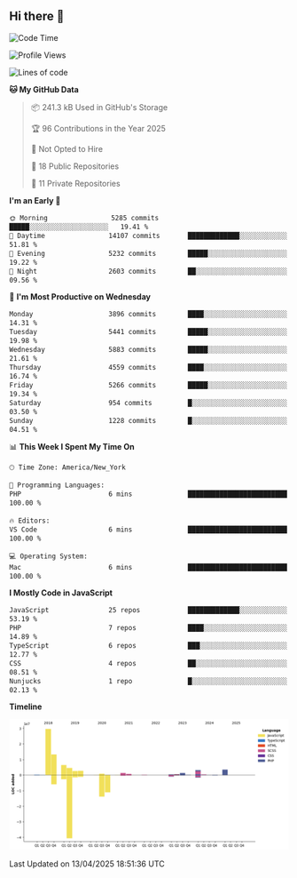 ## Hi there 👋

<!--START_SECTION:waka-->
![Code Time](http://img.shields.io/badge/Code%20Time-349%20hrs%2021%20mins-blue)

![Profile Views](http://img.shields.io/badge/Profile%20Views-0-blue)

![Lines of code](https://img.shields.io/badge/From%20Hello%20World%20I%27ve%20Written-72.0%20million%20lines%20of%20code-blue)

**🐱 My GitHub Data** 

> 📦 241.3 kB Used in GitHub's Storage 
 > 
> 🏆 96 Contributions in the Year 2025
 > 
> 🚫 Not Opted to Hire
 > 
> 📜 18 Public Repositories 
 > 
> 🔑 11 Private Repositories 
 > 
**I'm an Early 🐤** 

```text
🌞 Morning                5285 commits        █████░░░░░░░░░░░░░░░░░░░░   19.41 % 
🌆 Daytime                14107 commits       █████████████░░░░░░░░░░░░   51.81 % 
🌃 Evening                5232 commits        █████░░░░░░░░░░░░░░░░░░░░   19.22 % 
🌙 Night                  2603 commits        ██░░░░░░░░░░░░░░░░░░░░░░░   09.56 % 
```
📅 **I'm Most Productive on Wednesday** 

```text
Monday                   3896 commits        ████░░░░░░░░░░░░░░░░░░░░░   14.31 % 
Tuesday                  5441 commits        █████░░░░░░░░░░░░░░░░░░░░   19.98 % 
Wednesday                5883 commits        █████░░░░░░░░░░░░░░░░░░░░   21.61 % 
Thursday                 4559 commits        ████░░░░░░░░░░░░░░░░░░░░░   16.74 % 
Friday                   5266 commits        █████░░░░░░░░░░░░░░░░░░░░   19.34 % 
Saturday                 954 commits         █░░░░░░░░░░░░░░░░░░░░░░░░   03.50 % 
Sunday                   1228 commits        █░░░░░░░░░░░░░░░░░░░░░░░░   04.51 % 
```


📊 **This Week I Spent My Time On** 

```text
🕑︎ Time Zone: America/New_York

💬 Programming Languages: 
PHP                      6 mins              █████████████████████████   100.00 % 

🔥 Editors: 
VS Code                  6 mins              █████████████████████████   100.00 % 

💻 Operating System: 
Mac                      6 mins              █████████████████████████   100.00 % 
```

**I Mostly Code in JavaScript** 

```text
JavaScript               25 repos            █████████████░░░░░░░░░░░░   53.19 % 
PHP                      7 repos             ████░░░░░░░░░░░░░░░░░░░░░   14.89 % 
TypeScript               6 repos             ███░░░░░░░░░░░░░░░░░░░░░░   12.77 % 
CSS                      4 repos             ██░░░░░░░░░░░░░░░░░░░░░░░   08.51 % 
Nunjucks                 1 repo              █░░░░░░░░░░░░░░░░░░░░░░░░   02.13 % 
```



**Timeline**

![Lines of Code chart](https://raw.githubusercontent.com/wilbertcaba/wilbertcaba/main/assets/bar_graph.png)


 Last Updated on 13/04/2025 18:51:36 UTC
<!--END_SECTION:waka-->

<!--
**wilbertcaba/wilbertcaba** is a ✨ _special_ ✨ repository because its `README.md` (this file) appears on your GitHub profile.

Here are some ideas to get you started:

- 🔭 I’m currently working on ...
- 🌱 I’m currently learning ...
- 👯 I’m looking to collaborate on ...
- 🤔 I’m looking for help with ...
- 💬 Ask me about ...
- 📫 How to reach me: ...
- 😄 Pronouns: ...
- ⚡ Fun fact: ...
-->
